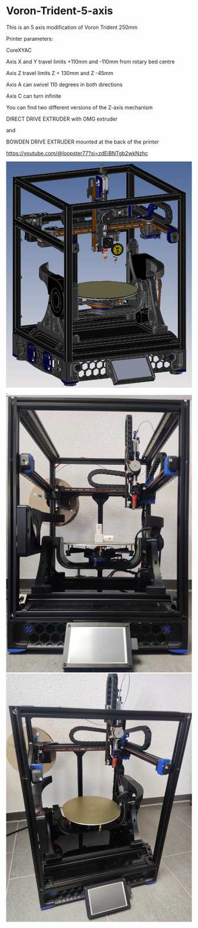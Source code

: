 # Voron-Trident-5-axis
This is an 5 axis modification of Voron Trident 250mm 

Printer parameters:

CoreXYAC

Axis X and Y travel limits +110mm and -110mm from rotary bed centre

Axis Z travel limits Z + 130mm and Z -45mm 

Axis A can swivel 110 degrees in both directions

Axis C can turn infinite 


You can find two different versions of the Z-axis mechanism

DIRECT DRIVE EXTRUDER with OMG extruder

and

BOWDEN DRIVE EXTRUDER mounted at the back of the printer

https://youtube.com/@loopster77?si=zdEiBNTgb2wkNzhc




![Trident 5 axis](https://github.com/Buzzloopster/Voron-Trident-5-axis/blob/main/Trident%205%20axis.png).
![Trident_ 5_axis_foto_1](https://github.com/Buzzloopster/Voron-Trident-5-axis/blob/main/Trident_5_axis_foto.jpg)
![Trident_ 5_axis_foto_2](https://github.com/Buzzloopster/Voron-Trident-5-axis/blob/main/Trident_5_axis_foto_2.jpg)

